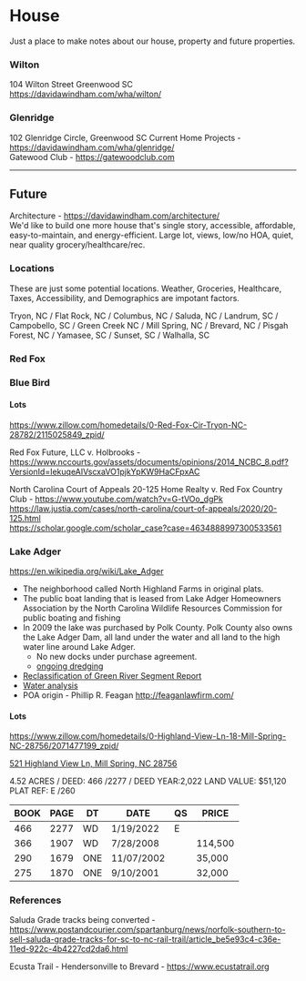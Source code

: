 # House

Just a place to make notes about our house, property and future properties.

### Wilton 
104 Wilton Street Greenwood SC  
<https://davidawindham.com/wha/wilton/>

### Glenridge 
102 Glenridge Circle, Greenwood SC
Current Home Projects - <https://davidawindham.com/wha/glenridge/>  
Gatewood Club - <https://gatewoodclub.com>

---

## Future
Architecture - <https://davidawindham.com/architecture/>  
We'd like to build one more house that's single story, accessible, affordable, easy-to-maintain, and energy-efficient. Large lot, views, low/no HOA, quiet, near quality grocery/healthcare/rec.



### Locations

These are just some potential locations. Weather, Groceries, Healthcare, Taxes, Accessibility, and Demographics are impotant factors. 

Tryon, NC
/ Flat Rock, NC
/ Columbus, NC
/ Saluda, NC
/ Landrum, SC
/ Campobello, SC
/ Green Creek NC
/ Mill Spring, NC
/ Brevard, NC
/ Pisgah Forest, NC
/ Yamasee, SC
/ Sunset, SC
/ Walhalla, SC


### Red Fox

### Blue Bird

#### Lots

https://www.zillow.com/homedetails/0-Red-Fox-Cir-Tryon-NC-28782/2115025849_zpid/

Red Fox Future, LLC v. Holbrooks - https://www.nccourts.gov/assets/documents/opinions/2014_NCBC_8.pdf?VersionId=IekuqeAIVscxaVO1pjkYpKW9HaCFpxAC

North Carolina Court of Appeals 20-125 Home Realty v. Red Fox Country Club - 
https://www.youtube.com/watch?v=G-tVOo_dgPk  
https://law.justia.com/cases/north-carolina/court-of-appeals/2020/20-125.html  
https://scholar.google.com/scholar_case?case=4634888997300533561  

### Lake Adger

<https://en.wikipedia.org/wiki/Lake_Adger>

- The neighborhood called North Highland Farms in original plats.  
- The public boat landing that is leased from Lake Adger Homeowners Association by the North Carolina Wildlife Resources Commission for public boating and fishing
- In 2009 the lake was purchased by Polk County.  Polk County also owns the Lake Adger Dam, all land under the water and all land to the high water line around Lake Adger. 
  - No new docks under purchase agreement.
  - [ongoing dredging](https://dredgewire.com/lake-adger-marina-to-be-dredged-soon/) 
- [Reclassification of Green River Segment Report](https://files.nc.gov/ncdeq/Environmental%20Management%20Commission/EMC%20Meetings/2014/July2014/Attachments/Attachment_A_toAG14-23_ROPforGreenRiverPropReclass.pdf)
- [Water analysis](https://cms4files1.revize.com/polk/Lake%20Adger%20Utility%20Appraisal-2016-Revised.pdf)
- POA origin - Phillip R. Feagan <http://feaganlawfirm.com/>

#### Lots
https://www.zillow.com/homedetails/0-Highland-View-Ln-18-Mill-Spring-NC-28756/2071477199_zpid/

[521 Highland View Ln, Mill Spring, NC 28756](https://www.google.com/maps/place/521+Highland+View+Ln,+Mill+Spring,+NC+28756)

4.52 ACRES /
DEED: 466 /2277 /
DEED YEAR:2,022
LAND VALUE: $51,120
PLAT REF: E /260

BOOK | PAGE | DT | DATE |QS | PRICE |
|--|--|--|--|--|--|
466 | 2277 | WD | 1/19/2022 |E|
366 | 1907 | WD | 7/28/2008 || 114,500 |
290 | 1679 | ONE | 11/07/2002 || 35,000 |
275 | 1870 | ONE | 9/10/2001 || 32,000|


### References

Saluda Grade tracks being converted - <https://www.postandcourier.com/spartanburg/news/norfolk-southern-to-sell-saluda-grade-tracks-for-sc-to-nc-rail-trail/article_be5e93c4-c36e-11ed-922c-4b4227cd2da6.html>

Ecusta Trail - Hendersonville to Brevard - <https://www.ecustatrail.org>